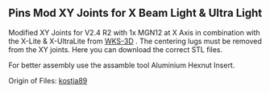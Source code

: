 <h2>Pins Mod XY Joints for X Beam Light & Ultra Light</h2>

Modified XY Joints for V2.4 R2 with 1x MGN12 at X Axis in combination with the X-Lite & X-UltraLite from [WKS-3D](https://wks-3d.de/) .
The centering lugs must be removed from the XY joints. Here you can download the correct STL files.

For better assembly use the assamble tool Aluminium Hexnut Insert.

Origin of Files:
[kostja89](https://github.com/kostja89/WKS-3D)	
